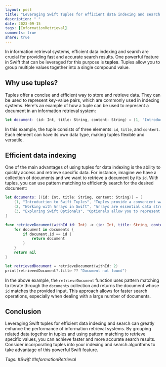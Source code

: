```yaml
---
layout: post
title: "Leveraging Swift Tuples for efficient data indexing and search in information retrieval systems."
description: " "
date: 2023-09-15
tags: [InformationRetrieval]
comments: true
share: true
---
```


In information retrieval systems, efficient data indexing and search are crucial for providing fast and accurate search results. One powerful feature in Swift that can be leveraged for this purpose is **tuples**. Tuples allow you to group multiple values together into a single compound value.

## Why use tuples?

Tuples offer a concise and efficient way to store and retrieve data. They can be used to represent key-value pairs, which are commonly used in indexing systems. Here's an example of how a tuple can be used to represent a document in an information retrieval system:

```swift
let document: (id: Int, title: String, content: String) = (1, "Introduction to Swift Tuples", "Tuples provide a convenient way to store and retrieve multiple values.")
```

In this example, the tuple consists of three elements: `id`, `title`, and `content`. Each element can have its own data type, making tuples flexible and versatile.

## Efficient data indexing

One of the main advantages of using tuples for data indexing is the ability to quickly access and retrieve specific data. For instance, imagine we have a collection of documents and we want to retrieve a document by its `id`. With tuples, you can use pattern matching to efficiently search for the desired document:

```swift
let documents: [(id: Int, title: String, content: String)] = [
    (1, "Introduction to Swift Tuples", "Tuples provide a convenient way to store and retrieve multiple values."),
    (2, "Working with Arrays in Swift", "Arrays are essential data structures in Swift programming."),
    (3, "Exploring Swift Optionals", "Optionals allow you to represent the absence of a value."),
]

func retrieveDocument(withId id: Int) -> (id: Int, title: String, content: String)? {
    for document in documents {
        if document.id == id {
            return document
        }
    }
    return nil
}

let retrievedDocument = retrieveDocument(withId: 2)
print(retrievedDocument?.title ?? "Document not found")
```

In the above example, the `retrieveDocument` function uses pattern matching to iterate through the `documents` collection and returns the document whose `id` matches the provided input. This approach allows for faster search operations, especially when dealing with a large number of documents.

## Conclusion

Leveraging Swift tuples for efficient data indexing and search can greatly enhance the performance of information retrieval systems. By grouping related data together in tuples and using pattern matching to retrieve specific values, you can achieve faster and more accurate search results. Consider incorporating tuples into your indexing and search algorithms to take advantage of this powerful Swift feature.

*Tags: #Swift #InformationRetrieval*